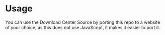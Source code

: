 # Usage
You can use the Download Center Source by porting this repo to a website of your choice, as this does not use JavaScript, it makes it easier to port it.
